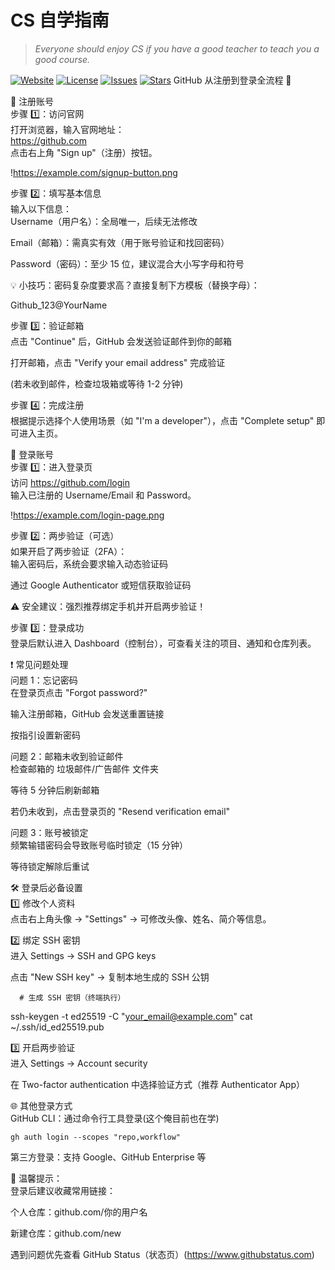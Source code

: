 # CS 自学指南

> *Everyone should enjoy CS if you have a good teacher to teach you a good course.*

[![Website](https://img.shields.io/badge/website-csdiy.wiki-blue)](https://csdiy.wiki)
[![License](https://img.shields.io/github/license/PKUFlyingPig/cs-self-learning)](https://github.com/PKUFlyingPig/cs-self-learning/blob/master/LICENSE)
[![Issues](https://img.shields.io/github/issues/PKUFlyingPig/cs-self-learning)](https://github.com/PKUFlyingPig/cs-self-learning/issues)
[![Stars](https://img.shields.io/github/stars/PKUFlyingPig/cs-self-learning)](https://github.com/PKUFlyingPig/cs-self-learning)
GitHub 从注册到登录全流程 🚀

📝 注册账号  
步骤 1️⃣：访问官网  
打开浏览器，输入官网地址：  
https://github.com  
点击右上角 "Sign up"（注册）按钮。

!https://example.com/signup-button.png  


步骤 2️⃣：填写基本信息  
输入以下信息：  
Username（用户名）：全局唯一，后续无法修改  

Email（邮箱）：需真实有效（用于账号验证和找回密码）  

Password（密码）：至少 15 位，建议混合大小写字母和符号  

💡 小技巧：密码复杂度要求高？直接复制下方模板（替换字母）：  

Github_123@YourName

步骤 3️⃣：验证邮箱  
点击 "Continue" 后，GitHub 会发送验证邮件到你的邮箱  

打开邮箱，点击 "Verify your email address" 完成验证  

   (若未收到邮件，检查垃圾箱或等待 1-2 分钟)

步骤 4️⃣：完成注册  
根据提示选择个人使用场景（如 "I'm a developer"），点击 "Complete setup" 即可进入主页。

🔑 登录账号  
步骤 1️⃣：进入登录页  
访问 https://github.com/login  
输入已注册的 Username/Email 和 Password。

!https://example.com/login-page.png

步骤 2️⃣：两步验证（可选）  
如果开启了两步验证（2FA）：  
输入密码后，系统会要求输入动态验证码  

通过 Google Authenticator 或短信获取验证码  

⚠️ 安全建议：强烈推荐绑定手机并开启两步验证！

步骤 3️⃣：登录成功  
登录后默认进入 Dashboard（控制台），可查看关注的项目、通知和仓库列表。

❗ 常见问题处理  
问题 1：忘记密码  
在登录页点击 "Forgot password?"  

输入注册邮箱，GitHub 会发送重置链接  

按指引设置新密码  

问题 2：邮箱未收到验证邮件  
检查邮箱的 垃圾邮件/广告邮件 文件夹  

等待 5 分钟后刷新邮箱  

若仍未收到，点击登录页的 "Resend verification email"  

问题 3：账号被锁定  
频繁输错密码会导致账号临时锁定（15 分钟）  

等待锁定解除后重试  

🛠️ 登录后必备设置  
1️⃣ 修改个人资料  
点击右上角头像 → "Settings" → 可修改头像、姓名、简介等信息。

2️⃣ 绑定 SSH 密钥  
进入 Settings → SSH and GPG keys  

点击 "New SSH key" → 复制本地生成的 SSH 公钥  

      # 生成 SSH 密钥（终端执行）
   ssh-keygen -t ed25519 -C "your_email@example.com"
   cat ~/.ssh/id_ed25519.pub
   

3️⃣ 开启两步验证  
进入 Settings → Account security  

在 Two-factor authentication 中选择验证方式（推荐 Authenticator App）

🌐 其他登录方式  
GitHub CLI：通过命令行工具登录(这个俺目前也在学)

    gh auth login --scopes "repo,workflow"
  
第三方登录：支持 Google、GitHub Enterprise 等  

📌 温馨提示：  
登录后建议收藏常用链接：  

个人仓库：github.com/你的用户名  

新建仓库：github.com/new  

遇到问题优先查看 GitHub Status（状态页）(https://www.githubstatus.com)

  


